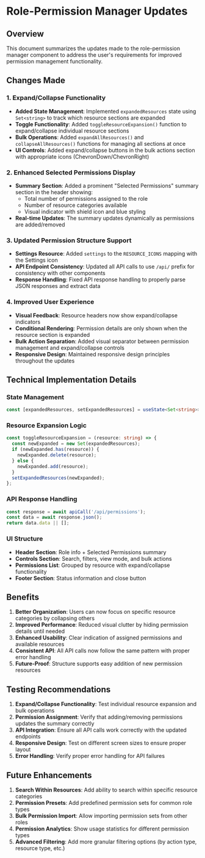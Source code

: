 # Role-Permission Manager Updates

## Overview
This document summarizes the updates made to the role-permission manager component to address the user's requirements for improved permission management functionality.

## Changes Made

### 1. Expand/Collapse Functionality
- **Added State Management**: Implemented `expandedResources` state using `Set<string>` to track which resource sections are expanded
- **Toggle Functionality**: Added `toggleResourceExpansion()` function to expand/collapse individual resource sections
- **Bulk Operations**: Added `expandAllResources()` and `collapseAllResources()` functions for managing all sections at once
- **UI Controls**: Added expand/collapse buttons in the bulk actions section with appropriate icons (ChevronDown/ChevronRight)

### 2. Enhanced Selected Permissions Display
- **Summary Section**: Added a prominent "Selected Permissions" summary section in the header showing:
  - Total number of permissions assigned to the role
  - Number of resource categories available
  - Visual indicator with shield icon and blue styling
- **Real-time Updates**: The summary updates dynamically as permissions are added/removed

### 3. Updated Permission Structure Support
- **Settings Resource**: Added `settings` to the `RESOURCE_ICONS` mapping with the Settings icon
- **API Endpoint Consistency**: Updated all API calls to use `/api/` prefix for consistency with other components
- **Response Handling**: Fixed API response handling to properly parse JSON responses and extract data

### 4. Improved User Experience
- **Visual Feedback**: Resource headers now show expand/collapse indicators
- **Conditional Rendering**: Permission details are only shown when the resource section is expanded
- **Bulk Action Separation**: Added visual separator between permission management and expand/collapse controls
- **Responsive Design**: Maintained responsive design principles throughout the updates

## Technical Implementation Details

### State Management
```typescript
const [expandedResources, setExpandedResources] = useState<Set<string>>(new Set());
```

### Resource Expansion Logic
```typescript
const toggleResourceExpansion = (resource: string) => {
  const newExpanded = new Set(expandedResources);
  if (newExpanded.has(resource)) {
    newExpanded.delete(resource);
  } else {
    newExpanded.add(resource);
  }
  setExpandedResources(newExpanded);
};
```

### API Response Handling
```typescript
const response = await apiCall('/api/permissions');
const data = await response.json();
return data.data || [];
```

### UI Structure
- **Header Section**: Role info + Selected Permissions summary
- **Controls Section**: Search, filters, view mode, and bulk actions
- **Permissions List**: Grouped by resource with expand/collapse functionality
- **Footer Section**: Status information and close button

## Benefits

1. **Better Organization**: Users can now focus on specific resource categories by collapsing others
2. **Improved Performance**: Reduced visual clutter by hiding permission details until needed
3. **Enhanced Usability**: Clear indication of assigned permissions and available resources
4. **Consistent API**: All API calls now follow the same pattern with proper error handling
5. **Future-Proof**: Structure supports easy addition of new permission resources

## Testing Recommendations

1. **Expand/Collapse Functionality**: Test individual resource expansion and bulk operations
2. **Permission Assignment**: Verify that adding/removing permissions updates the summary correctly
3. **API Integration**: Ensure all API calls work correctly with the updated endpoints
4. **Responsive Design**: Test on different screen sizes to ensure proper layout
5. **Error Handling**: Verify proper error handling for API failures

## Future Enhancements

1. **Search Within Resources**: Add ability to search within specific resource categories
2. **Permission Presets**: Add predefined permission sets for common role types
3. **Bulk Permission Import**: Allow importing permission sets from other roles
4. **Permission Analytics**: Show usage statistics for different permission types
5. **Advanced Filtering**: Add more granular filtering options (by action type, resource type, etc.) 